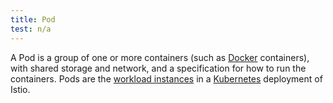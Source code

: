 ```yaml
---
title: Pod
test: n/a
---
```

A Pod is a group of one or more containers (such as [Docker](https://www.docker.com/) containers),
with shared storage and network, and a specification for how to run the containers.
Pods are the [workload instances](/pt-br/docs/reference/glossary/#workload-instance) in a
[Kubernetes](https://kubernetes.io/docs/concepts/workloads/pods/pod-overview/) deployment of Istio.
